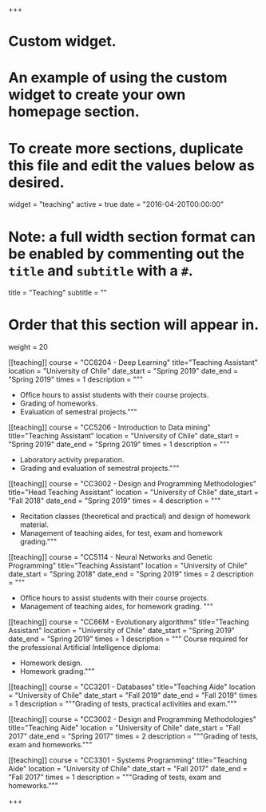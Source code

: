 +++
# Custom widget.
# An example of using the custom widget to create your own homepage section.
# To create more sections, duplicate this file and edit the values below as desired.
widget = "teaching"
active = true
date = "2016-04-20T00:00:00"

# Note: a full width section format can be enabled by commenting out the `title` and `subtitle` with a `#`.
title = "Teaching"
subtitle = ""


# Order that this section will appear in.
weight = 20

[[teaching]]
  course = "CC6204 - Deep Learning"
  title="Teaching Assistant"
  location = "University of Chile"
  date_start = "Spring 2019"
  date_end = "Spring 2019"
  times = 1
  description = """
  + Office hours to assist students with their course projects.
  + Grading of homeworks.
  + Evaluation of semestral projects."""

[[teaching]]
  course = "CC5206 - Introduction to Data mining"
  title="Teaching Assistant"
  location = "University of Chile"
  date_start = "Spring 2019"
  date_end = "Spring 2019"
  times = 1
  description = """
  + Laboratory activity preparation.
  + Grading and evaluation of semestral projects."""


[[teaching]]
  course = "CC3002 - Design and Programming Methodologies"
  title="Head Teaching Assistant"
  location = "University of Chile"
  date_start = "Fall 2018"
  date_end = "Spring 2019"
  times = 4
  description = """
  + Recitation classes (theoretical and practical) and design of homework material.
  + Management of teaching aides, for test, exam and homework grading."""

[[teaching]]
  course = "CC5114 - Neural Networks and Genetic Programming"
  title="Teaching Assistant"
  location = "University of Chile"
  date_start = "Spring 2018"
  date_end = "Spring 2019"
  times = 2
  description = """
  + Office hours to assist students with their course projects.
  + Management of teaching aides, for homework grading.
  """

[[teaching]]
course = "CC66M - Evolutionary algorithms"
title="Teaching Assistant"
location = "University of Chile"
date_start = "Spring 2019"
date_end = "Spring 2019"
times = 1
description = """
Course required for the professional Artificial Intelligence diploma:

+ Homework design.
+ Homework grading."""

[[teaching]]
  course = "CC3201 - Databases"
  title="Teaching Aide"
  location = "University of Chile"
  date_start = "Fall 2019"
  date_end = "Fall 2019"
  times = 1
  description = """Grading of tests, practical activities and exam."""

[[teaching]]
  course = "CC3002 - Design and Programming Methodologies"
  title="Teaching Aide"
  location = "University of Chile"
  date_start = "Fall 2017"
  date_end = "Spring 2017"
  times = 2
  description = """Grading of tests, exam and homeworks."""

[[teaching]]
  course = "CC3301 - Systems Programming"
  title="Teaching Aide"
  location = "University of Chile"
  date_start = "Fall 2017"
  date_end = "Fall 2017"
  times = 1
  description = """Grading of tests, exam and homeworks."""

+++
